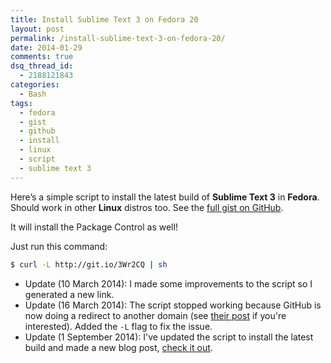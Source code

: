```yaml
---
title: Install Sublime Text 3 on Fedora 20
layout: post
permalink: /install-sublime-text-3-on-fedora-20/
date: 2014-01-29
comments: true
dsq_thread_id:
  - 2188121843
categories:
  - Bash
tags:
  - fedora
  - gist
  - github
  - install
  - linux
  - script
  - sublime text 3
---
```


<p>
  Here&#8217;s a simple script to install the latest build of <strong>Sublime Text 3</strong> in <strong>Fedora</strong>.<br /> Should work in other <strong>Linux</strong> distros too. See the <a href="https://gist.github.com/simonewebdesign/8507139" title="Install Sublime Text 3 on Fedora 20" target="_blank">full gist on GitHub</a>.
</p>

<p>It will install the Package Control as well!</p>

<p>
  Just run this command:
</p>

``` bash
$ curl -L http://git.io/3Wr2CQ | sh
```

- Update (10 March 2014): I made some improvements to the script so I generated a new link.
- Update (16 March 2014): The script stopped working because GitHub is now doing a redirect to another domain (see [their post](https://developer.github.com/changes/2014-04-25-user-content-security/) if you're interested). Added the `-L` flag to fix the issue.
- Update (1 September 2014): I've updated the script to install the latest build and made a new blog post, [check it out](http://simonewebdesign.it/install-sublime-text-3-on-linux/).
